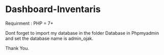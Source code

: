 # Dashboard-Inventaris

Requirment :
PHP = 7+

Dont forget to import my database in the folder Database in Phpmyadmin and set the database name is admin_ojak.

Thank You.
